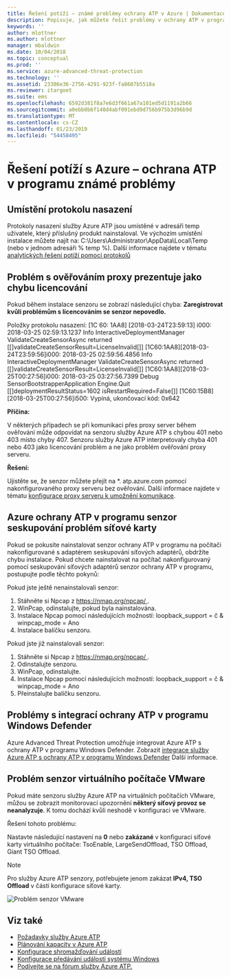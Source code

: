 ```yaml
---
title: Řešení potíží – známé problémy ochrany ATP v Azure | Dokumentace Microsoftu
description: Popisuje, jak můžete řešit problémy v ochrany ATP v programu Azure.
keywords: ''
author: mlottner
ms.author: mlottner
manager: mbaldwin
ms.date: 10/04/2018
ms.topic: conceptual
ms.prod: ''
ms.service: azure-advanced-threat-protection
ms.technology: ''
ms.assetid: 23386e36-2756-4291-923f-fa8607b5518a
ms.reviewer: itargoet
ms.suite: ems
ms.openlocfilehash: 6592d381f8a7e6d3f661a67a101ed5d1191a2b66
ms.sourcegitcommit: a0ebb0b6f140d4abf091ebd9d756b975b3d96b9d
ms.translationtype: MT
ms.contentlocale: cs-CZ
ms.lasthandoff: 01/23/2019
ms.locfileid: "54458495"
---
```

# <a name="troubleshooting-azure-atp-known-issues"></a>Řešení potíží s Azure – ochrana ATP v programu známé problémy 


## <a name="deployment-log-location"></a>Umístění protokolu nasazení
 
Protokoly nasazení služby Azure ATP jsou umístěné v adresáři temp uživatele, který příslušný produkt nainstaloval. Ve výchozím umístění instalace můžete najít na: C:\Users\Administrator\AppData\Local\Temp (nebo v jednom adresáři % temp %). Další informace najdete v tématu [analytických řešení potíží pomocí protokolů](troubleshooting-atp-using-logs.md)

## <a name="proxy-authentication-problem-presents-as-a-licensing-error"></a>Problém s ověřováním proxy prezentuje jako chybu licencování

Pokud během instalace senzoru se zobrazí následující chyba:  **Zaregistrovat kvůli problémům s licencováním se senzor nepovedlo.**

Položky protokolu nasazení: [1C 60: 1AA8] [2018-03-24T23:59:13] i000: 2018-03-25 02:59:13.1237 Info  InteractiveDeploymentManager ValidateCreateSensorAsync returned [\[]validateCreateSensorResult=LicenseInvalid[\]] [1C60:1AA8][2018-03-24T23:59:56]i000: 2018-03-25 02:59:56.4856 Info  InteractiveDeploymentManager ValidateCreateSensorAsync returned [\[]validateCreateSensorResult=LicenseInvalid[\]] [1C60:1AA8][2018-03-25T00:27:56]i000: 2018-03-25 03:27:56.7399 Debug SensorBootstrapperApplication Engine.Quit [\[]deploymentResultStatus=1602 isRestartRequired=False[\]] [1C60:15B8][2018-03-25T00:27:56]i500: Vypíná, ukončovací kód: 0x642


**Příčina:**

V některých případech se při komunikaci přes proxy server během ověřování může odpovídat na senzoru služby Azure ATP s chybou 401 nebo 403 místo chyby 407. Senzoru služby Azure ATP interpretovaly chyba 401 nebo 403 jako licencování problém a ne jako problém ověřování proxy serveru. 

**Řešení:**

Ujistěte se, že senzor můžete přejít na *. atp.azure.com pomocí nakonfigurovaného proxy serveru bez ověřování. Další informace najdete v tématu [konfigurace proxy serveru k umožnění komunikace](configure-proxy.md).




## Azure ochrany ATP v programu senzor seskupování problém síťové karty <a name="nic-teaming"></a>

Pokud se pokusíte nainstalovat senzor ochrany ATP v programu na počítači nakonfigurované s adaptérem seskupování síťových adaptérů, obdržíte chybu instalace. Pokud chcete nainstalovat na počítač nakonfigurovaný pomocí seskupování síťových adaptérů senzor ochrany ATP v programu, postupujte podle těchto pokynů:

Pokud jste ještě nenainstalovali senzor:

1.  Stáhněte si Npcap z [ https://nmap.org/npcap/ ](https://nmap.org/npcap/).
2.  WinPcap, odinstalujte, pokud byla nainstalována.
3.  Instalace Npcap pomocí následujících možností: loopback_support = č & winpcap_mode = Ano
4.  Instalace balíčku senzoru.

Pokud jste již nainstalovali senzor:

1.  Stáhněte si Npcap z [ https://nmap.org/npcap/ ](https://nmap.org/npcap/).
2.  Odinstalujte senzoru.
3.  WinPcap, odinstalujte.
4.  Instalace Npcap pomocí následujících možností: loopback_support = č & winpcap_mode = Ano
5.  Přeinstalujte balíčku senzoru.

## <a name="windows-defender-atp-integration-issue"></a>Problémy s integrací ochrany ATP v programu Windows Defender

Azure Advanced Threat Protection umožňuje integrovat Azure ATP s ochrany ATP v programu Windows Defender. Zobrazit [integrace služby Azure ATP s ochrany ATP v programu Windows Defender](integrate-wd-atp.md) Další informace. 

## <a name="vmware-virtual-machine-sensor-issue"></a>Problém senzor virtuálního počítače VMware

Pokud máte senzoru služby Azure ATP na virtuálních počítačích VMware, můžou se zobrazit monitorovací upozornění **některý síťový provoz se neanalyzuje**. K tomu dochází kvůli neshodě v konfiguraci ve VMware.

Řešení tohoto problému:

Nastavte následující nastavení na **0** nebo **zakázané** v konfiguraci síťové karty virtuálního počítače: TsoEnable, LargeSendOffload, TSO Offload, Giant TSO Offload.
> [!NOTE]
> Pro služby Azure ATP senzory, potřebujete jenom zakázat **IPv4, TSO Offload** v části konfigurace síťové karty.

 ![Problém senzor VMware](./media/vm-sensor-issue.png)

## <a name="see-also"></a>Viz také
- [Požadavky služby Azure ATP](atp-prerequisites.md)
- [Plánování kapacity v Azure ATP](atp-capacity-planning.md)
- [Konfigurace shromažďování událostí](configure-event-collection.md)
- [Konfigurace předávání událostí systému Windows](configure-event-forwarding.md)
- [Podívejte se na fórum služby Azure ATP.](https://aka.ms/azureatpcommunity)